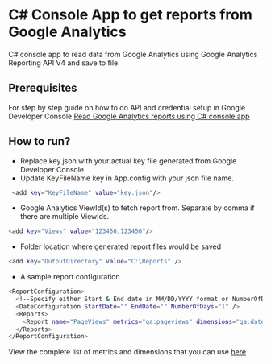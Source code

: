 # C# Console App to get reports from Google Analytics
C# console app to read data from Google Analytics using Google Analytics Reporting API V4 and save to file

## Prerequisites
For step by step guide on how to do API and credential setup in Google Developer Console
[Read Google Analytics reports using C# console app](https://kumarvikram.com/google-analytics-report-v4-csharp-console-app/ "Step by step guide on setting up project in Google Developer Console")

## How to run?
* Replace key.json with your actual key file generated from Google Developer Console. 
* Update KeyFileName key in App.config with your json file name.
```sh
 <add key="KeyFileName" value="key.json"/>
```
* Google Analytics ViewId(s) to fetch report from. Separate by comma if there are multiple ViewIds.
```sh
<add key="Views" value="123456,123456"/>
```
* Folder location where generated report files would be saved
```sh
<add key="OutputDirectory" value="C:\Reports" />
```
* A sample report configuration 
```sh
<ReportConfiguration>
  <!--Specify either Start & End date in MM/DD/YYYY format or NumberOfDays. In case of start and end date, number of days configuration would be skipped-->
  <DateConfiguration StartDate="" EndDate="" NumberOfDays="1" />
  <Reports>
    <Report name="PageViews" metrics="ga:pageviews" dimensions="ga:dateHourMinute,ga:pagePath" />      
  </Reports>
</ReportConfiguration>
```
View the complete list of metrics and dimensions that you can use [here](https://ga-dev-tools.appspot.com/dimensions-metrics-explorer/ "Dimensions & Metrics Explorer")
